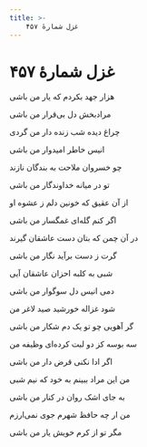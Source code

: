 ```yaml
---
title: >-
    غزل شمارهٔ ۴۵۷
---
```

# غزل شمارهٔ ۴۵۷

<div class="b" id="bn1"><div class="m1"><p>هزار جهد بکردم که یار من باشی</p></div>
<div class="m2"><p>مرادبخش دل بی‌قرار من باشی</p></div></div>
<div class="b" id="bn2"><div class="m1"><p>چراغ دیده شب زنده دار من گردی</p></div>
<div class="m2"><p>انیس خاطر امیدوار من باشی</p></div></div>
<div class="b" id="bn3"><div class="m1"><p>چو خسروان ملاحت به بندگان نازند</p></div>
<div class="m2"><p>تو در میانه خداوندگار من باشی</p></div></div>
<div class="b" id="bn4"><div class="m1"><p>از آن عقیق که خونین دلم ز عشوه او</p></div>
<div class="m2"><p>اگر کنم گله‌ای غمگسار من باشی</p></div></div>
<div class="b" id="bn5"><div class="m1"><p>در آن چمن که بتان دست عاشقان گیرند</p></div>
<div class="m2"><p>گرت ز دست برآید نگار من باشی</p></div></div>
<div class="b" id="bn6"><div class="m1"><p>شبی به کلبه احزان عاشقان آیی</p></div>
<div class="m2"><p>دمی انیس دل سوگوار من باشی</p></div></div>
<div class="b" id="bn7"><div class="m1"><p>شود غزاله خورشید صید لاغر من</p></div>
<div class="m2"><p>گر آهویی چو تو یک دم شکار من باشی</p></div></div>
<div class="b" id="bn8"><div class="m1"><p>سه بوسه کز دو لبت کرده‌ای وظیفه من</p></div>
<div class="m2"><p>اگر ادا نکنی قرض دار من باشی</p></div></div>
<div class="b" id="bn9"><div class="m1"><p>من این مراد ببینم به خود که نیم شبی</p></div>
<div class="m2"><p>به جای اشک روان در کنار من باشی</p></div></div>
<div class="b" id="bn10"><div class="m1"><p>من ار چه حافظ شهرم جوی نمی‌ارزم</p></div>
<div class="m2"><p>مگر تو از کرم خویش یار من باشی</p></div></div>
